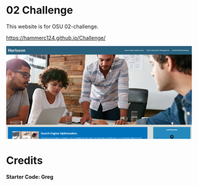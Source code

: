 # 02 Challenge 

This website is for OSU 02-challenge. 

https://hammerc124.github.io/Challenge/

![Screenshot!](assets/images/image.png)
# Credits

<strong>Starter Code<strong>: Greg